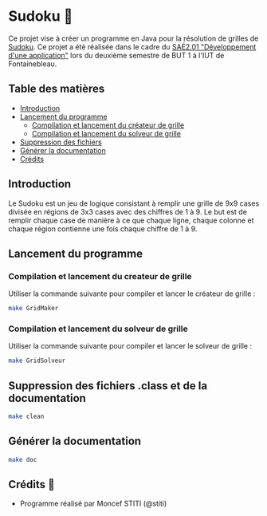 # Sudoku 🧩

Ce projet vise à créer un programme en Java pour la résolution de grilles de [Sudoku](https://fr.wikipedia.org/wiki/Sudoku). Ce projet a été réalisée dans le cadre du [SAÉ2.01 "Développement d'une application"](https://www.iut-fbleau.fr/sitebp/pt21/21_2023/A75DYGZ82RZL3PGH.php) lors du deuxième semestre de BUT 1 à l'IUT de Fontainebleau.

## Table des matières
- [Introduction](#introduction)
- [Lancement du programme](#lancement-du-programme)
  - [Compilation et lancement du créateur de grille](#Compilation-et-lancement-du-createur-de-grille)
  - [Compilation et lancement du solveur de grille](#Compilation-et-lancement-du-solveur-de-grille)
- [Suppression des fichiers](#suppression-des-fichiers)
- [Générer la documentation](#générer-la-documentation)
- [Crédits](#crédits)


## Introduction
Le Sudoku est un jeu de logique consistant à remplir une grille de 9x9 cases divisée en régions de 3x3 cases avec des chiffres de 1 à 9. Le but est de remplir chaque case de manière à ce que chaque ligne, chaque colonne et chaque région contienne une fois chaque chiffre de 1 à 9.


## Lancement du programme

### Compilation et lancement du createur de grille

Utiliser la commande suivante pour compiler et lancer le créateur de grille :
```bash
make GridMaker
```
### Compilation et lancement du solveur de grille

Utiliser la commande suivante pour compiler et lancer le solveur de grille :
```bash
make GridSolveur
```

## Suppression des fichiers .class et de la documentation
```bash
make clean
```
## Générer la documentation
```bash
make doc
```

## Crédits 🚀
 -   Programme réalisé par Moncef STITI (@stiti)
